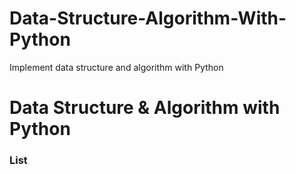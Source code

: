 # Data-Structure-Algorithm-With-Python

Implement data structure and algorithm with Python

# Data Structure & Algorithm with Python

### List
